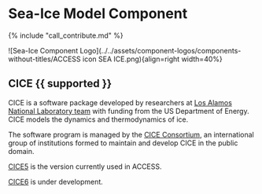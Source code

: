 # Sea-Ice Model Component

{% include "call_contribute.md" %}

![Sea-Ice Component Logo](../../assets/component-logos/components-without-titles/ACCESS icon SEA ICE.png){align=right width=40%}

## <div class="center-icons"> CICE {{ supported }} </div>
CICE is a software package developed by researchers at [Los Alamos National Laboratory team][lanl-web] with funding from the US Department of Energy. CICE models the dynamics and thermodynamics of ice. 

The software program is managed by the [CICE Consortium][cice-web], an international group of institutions formed to maintain and develop CICE in the public domain.

[CICE5][cice5-wiki] is the version currently used in ACCESS.

[CICE6][cice6-wiki] is under development.

[lanl-web]: https://www.lanl.gov/
[cice-web]: https://github.com/CICE-Consortium/About-Us/wiki
[cice5-wiki]: https://github.com/CICE-Consortium/CICE-svn-trunk/wiki
[cice6-wiki]: https://github.com/CICE-Consortium/CICE/wiki